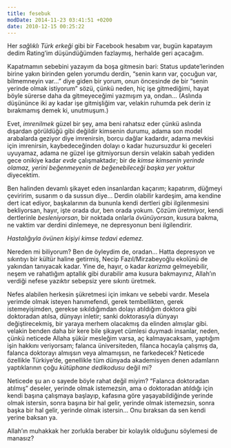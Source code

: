 ```yaml
---
title: fesebuk 
modDate: 2014-11-23 03:41:51 +0200
date: 2010-12-15 00:25:22
---
```

Her *sağlıklı Türk erkeği* gibi bir Facebook hesabım var, bugün
kapatayım dedim <!-- , sevgilim *gitme* dedi, sıkılırmış… Sonra bir arkadaş
daha uydu ona…--> Rating’im düşündüğümden fazlaymış, herhalde geri
açacağım. 

Kapatmamın sebebini yazayım da boşa gitmesin bari: Status
update’lerinden birine yakın birinden gelen yorumdu derdin, “senin karın
var, çocuğun var, bilmemneyin var…” diye giden bir yorum, onun öncesinde
de bir “senin yerinde olmak istiyorum” sözü, çünkü neden, hiç işe
gitmediğimi, hayat böyle sürerse daha da gitmeyeceğimi yazmışım ya,
ondan… (Aslında düşününce iki ay kadar işe gitmişliğim var, velakin
ruhumda pek derin iz bırakmamış demek ki, unutmuşum.)

Evet, *imrenilmek* güzel bir şey, ama beni rahatsız eder çünkü aslında dışardan
görüldüğü gibi değildir kimsenin durumu, adama son model arabalarda geziyor diye
imrenirsin, borcu dağlar kadardır, adama mevkisi için imrenirsin,
kaybedeceğinden dolayı o kadar huzursuzdur ki geceleri uyuyamaz, adama ne güzel
işe gitmiyorsun dersin velakin sabah yediden gece onikiye kadar *evde*
çalışmaktadır; bir de *kimse kimsenin yerinde olamaz, yerini beğenmeyenin de
beğenebileceği başka yer yoktur* diyecektim.

Ben halinden devamlı şikayet eden insanlardan kaçarım; kapatırım,
düğmeyi çeviririm, susarım o da sussun diye… Derdin olabilir kardeşim,
ama kendine dert icat ediyor, başkalarının da bununla kendi dertleri
gibi ilgilenmesini bekliyorsan, hayır, işte orada dur, ben orada yokum.
Çözüm üretmiyor, kendi dertlerinle *besleniyorsan*, bir noktada onlarla
*övünüyorsan*, kusura bakma, ne vaktim var derdini dinlemeye, ne
depresyonun beni ilgilendirir.

*Hastalığıyla övünen kişiyi kimse tedavi edemez.*

Nereden mi biliyorum? Ben de öyleydim de, oradan… Hatta depresyon ve
sıkıntıyı bir kültür haline getirmiş, Necip Fazıl/Mirzabeyoğlu ekolünü
de yakından tanıyacak kadar. Yine de, hayır, o kadar *karizma*
gelmeyebilir, neşem ve rahatlığım aptallık gibi durabilir ama kusura
bakmayınız, Allah’ın verdiği nefese yazıktır sebepsiz yere sıkıntı
üretmek.

Nefes alabilen herkesin şükretmesi için imkanı ve sebebi vardır. Mesela
yerimde olmak isteyen hanımefendi, gerek tembellikten, gerek
istemeyişimden, gerekse sıkıldığımdan dolayı atıldığım doktora gibi
doktoradan atılsa, dünyayı inletir; sanki doktorasıyla dünyayı
değiştirecekmiş, bir yaraya merhem olacakmış da elinden almışlar gibi.
velakin benden daha bir kere bile şikayet cümlesi duymadı insanlar,
neden, çünkü neticede Allaha şükür mesleğim varsa, aç kalmayacaksam,
yaptığım işin hakkını veriyorsam; falanca üniversiteden, filanca hocayla
çalışmış da, falanca doktorayı almışsın veya almamışsın, ne farkedecek?
Neticede özellikle Türkiye’de, genellikle tüm dünyada akademisyen denen
adamların yaptıklarının çoğu *kütüphane dedikodusu* değil mi?

Neticede şu an o sayede böyle rahat değil miyim? “Falanca doktoradan
atılmış” deseler, yerinde olmak istemezsin, ama o doktoradan atıldığı
için kendi başına çalışmaya başlayıp, kafasına göre yaşayabildiğinde
yerinde olmak istersin, sonra başına bir hal gelir, yerinde olmak
istemezsin, sonra başka bir hal gelir, yerinde olmak istersin… Onu
bıraksan da sen kendi yerine baksan ya.

Allah’ın muhakkak her zorlukla beraber bir kolaylık olduğunu söylemesi
de manasız?
<!--
Bir de “karın var, çocuğun var…” meselesi, çocuğum henüz yok ya,
hayırlısı, inşallah olur; velakin bu cümleden sanırsınız ki, benim
hayatım böyle, dengi dengine gitmiş hep… İlk eşimden beş sene önce
boşanmışım, eminim ki o zaman benim yerimde olmak istemezdin, dahası
önce yaşadıklarım, sonra yaşadıklarım, çekilen acılar, anlaşılışlar,
anlaşılmayışlar, iftiralar, müfteriler, şunlar, bunlar… *Allah
pervasızdan yanadır* demiş bir Portekiz atasözü, bugün kafa dengi bir
sevgilim varsa, cesur olmak, kendimi ifade etmek zorunda olduğumdan.
-->
